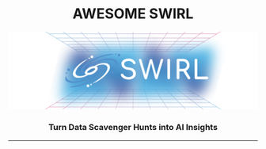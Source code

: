 <h1 align="center">AWESOME SWIRL</h1>

![SWIRL Banner](assets/SWIRL.png)

<h3 align="center">Turn Data Scavenger Hunts into AI Insights</h1>

---
